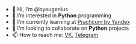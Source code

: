 - 👋 Hi, I’m @byeugenius
- 👀 I’m interested in **Python** programming
- 🌱 I’m currently learning at [Practicum by Yandex](https://practicum.yandex.com)
- 💞️ I’m looking to collaborate on **Python** projects
- 📫 How to reach me: [VK,](https://vk.com/byeugenius) [Telegram](https://t.me/byeugenius)
